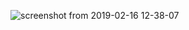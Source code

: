 
![screenshot from 2019-02-16 12-38-07](https://user-images.githubusercontent.com/37261780/52898570-2980ee80-31e8-11e9-80b5-5a6932c15904.png)
